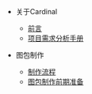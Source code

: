 * 关于Cardinal
    * [前言](README.md)
    * [项目需求分析手册](/docs/关于Cardinal/项目需求分析手册/)

* 图包制作
    * [制作流程](/docs/图包制作/制作流程/)
    * [图包制作前期准备](/docs/图包制作/图包制作前期准备/)